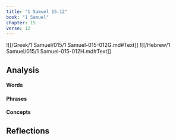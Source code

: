 ```yaml
---
title: "1 Samuel 15:12"
book: "1 Samuel"
chapter: 15
verse: 12
---
```

![[/Greek/1 Samuel/015/1 Samuel-015-012G.md#Text]]
![[/Hebrew/1 Samuel/015/1 Samuel-015-012H.md#Text]]

## Analysis

#### Words

#### Phrases

#### Concepts

## Reflections
